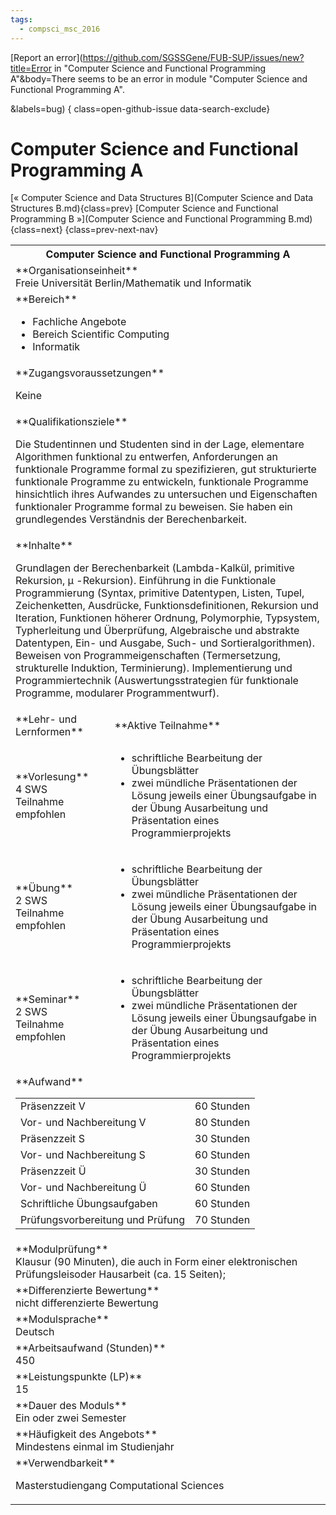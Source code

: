 ```yaml
---
tags:
  - compsci_msc_2016
---
```

[Report an error](https://github.com/SGSSGene/FUB-SUP/issues/new?title=Error in "Computer Science and Functional Programming A"&body=There seems to be an error in module "Computer Science and Functional Programming A".

<Describe here a slightly more detailed description of what is wrong>&labels=bug)
{ class=open-github-issue data-search-exclude}

# Computer Science and Functional Programming A

[« Computer Science and Data Structures B](Computer Science and Data Structures B.md){class=prev}
[Computer Science and Functional Programming B »](Computer Science and Functional Programming B.md){class=next}
{class=prev-next-nav}

<table markdown id="moduledesc">
<tr markdown class="moduledesc_head"><th colspan="2">Computer Science and Functional Programming A </th></tr>
<tr markdown><td colspan="2">**Organisationseinheit**   <br>Freie Universität Berlin/Mathematik und Informatik</td></tr>

<tr markdown><td colspan="2">**Bereich**<br>


- Fachliche Angebote
- Bereich Scientific Computing
- Informatik

</td></tr>

<tr markdown><td colspan="2">**Zugangsvoraussetzungen** <br>

Keine


</td></tr>
<tr markdown><td colspan="2">**Qualifikationsziele**    <br>

Die Studentinnen und Studenten sind in der Lage, elementare Algorithmen
funktional zu entwerfen, Anforderungen an funktionale Programme formal zu
spezifizieren, gut strukturierte funktionale Programme zu entwickeln,
funktionale Programme hinsichtlich ihres Aufwandes zu untersuchen und
Eigenschaften funktionaler Programme formal zu beweisen. Sie haben ein
grundlegendes Verständnis der Berechenbarkeit.


</td></tr>
<tr markdown><td colspan="2">**Inhalte**                <br>

Grundlagen der Berechenbarkeit (Lambda-Kalkül, primitive Rekursion, μ
-Rekursion). Einführung in die Funktionale Programmierung (Syntax, primitive
Datentypen, Listen, Tupel, Zeichenketten, Ausdrücke, Funktionsdefinitionen,
Rekursion und Iteration, Funktionen höherer Ordnung, Polymorphie, Typsystem,
Typherleitung und Überprüfung, Algebraische und abstrakte Datentypen, Ein-
und Ausgabe, Such- und Sortieralgorithmen). Beweisen von
Programmeigenschaften (Termersetzung, strukturelle Induktion, Terminierung).
Implementierung und Programmiertechnik (Auswertungsstrategien für
funktionale Programme, modularer Programmentwurf).


</td></tr>

<tr markdown><td>**Lehr- und Lernformen**</td><td>**Aktive Teilnahme**</td></tr>
<tr markdown><td> **Vorlesung** <br>4 SWS <br> Teilnahme empfohlen</td><td>

- schriftliche Bearbeitung der Übungsblätter
- zwei mündliche Präsentationen der Lösung jeweils einer Übungsaufgabe in der Übung
  Ausarbeitung und Präsentation eines Programmierprojekts
</td></tr>
<tr markdown><td> **Übung** <br>2 SWS <br> Teilnahme empfohlen</td><td>

- schriftliche Bearbeitung der Übungsblätter
- zwei mündliche Präsentationen der Lösung jeweils einer Übungsaufgabe in der Übung
  Ausarbeitung und Präsentation eines Programmierprojekts
</td></tr>
<tr markdown><td> **Seminar** <br>2 SWS <br> Teilnahme empfohlen</td><td>

- schriftliche Bearbeitung der Übungsblätter
- zwei mündliche Präsentationen der Lösung jeweils einer Übungsaufgabe in der Übung
  Ausarbeitung und Präsentation eines Programmierprojekts
</td></tr>
<tr markdown><td colspan="2">**Aufwand**                <br>
<table class="aufwand_table">
<tr><td>Präsenzzeit V</td><td>60 Stunden</td></tr>
<tr><td>Vor- und Nachbereitung V</td><td>80 Stunden</td></tr>
<tr><td>Präsenzzeit S</td><td>30 Stunden</td></tr>
<tr><td>Vor- und Nachbereitung S</td><td>60 Stunden</td></tr>
<tr><td>Präsenzzeit Ü</td><td>30 Stunden</td></tr>
<tr><td>Vor- und Nachbereitung Ü</td><td>60 Stunden</td></tr>
<tr><td>Schriftliche Übungsaufgaben</td><td>60 Stunden</td></tr>
<tr><td>Prüfungsvorbereitung und Prüfung</td><td>70 Stunden</td></tr>
</table>

</td></tr>
<tr markdown><td colspan="2">**Modulprüfung**             <br>Klausur (90 Minuten), die auch in Form einer elektronischen Prüfungsleisoder
Hausarbeit (ca. 15 Seiten);


</td></tr>
<tr markdown><td colspan="2">**Differenzierte Bewertung** <br>nicht differenzierte Bewertung

</td></tr>
<tr markdown><td colspan="2">**Modulsprache**             <br>Deutsch</td></tr>
<tr markdown><td colspan="2">**Arbeitsaufwand (Stunden)** <br>450</td></tr>
<tr markdown><td colspan="2">**Leistungspunkte (LP)**     <br>15</td></tr>
<tr markdown><td colspan="2">**Dauer des Moduls**         <br>Ein oder zwei Semester</td></tr>
<tr markdown><td colspan="2">**Häufigkeit des Angebots**  <br>Mindestens einmal im Studienjahr</td></tr>
<tr markdown><td colspan="2">**Verwendbarkeit**           <br>

Masterstudiengang Computational Sciences


</td></tr>

</table>
